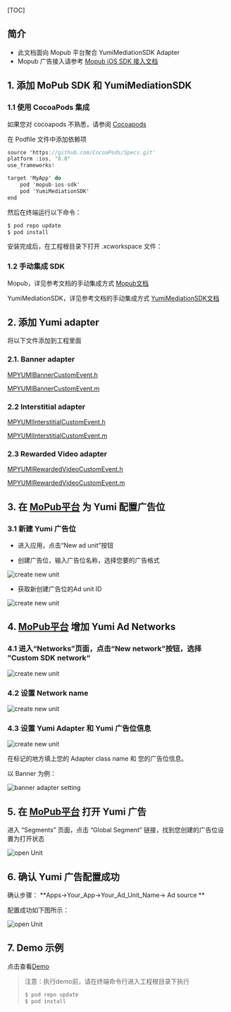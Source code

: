 [TOC]

## 简介

* 此文档面向 Mopub 平台聚合 YumiMediationSDK  Adapter
* Mopub 广告接入请参考 [Mopub iOS SDK 接入文档](https://developers.mopub.com/publishers/ios/getting-started/)

## 1. 添加 MoPub SDK 和 YumiMediationSDK

### 1.1 使用 CocoaPods 集成

如果您对 cocoapods 不熟悉，请参阅 [Cocoapods](https://guides.cocoapods.org/using/getting-started.html)

在 Podfile 文件中添加依赖项

```objective-c
source 'https://github.com/CocoaPods/Specs.git'
platform :ios, '8.0'
use_frameworks!

target 'MyApp' do
 	pod 'mopub-ios-sdk'
    pod 'YumiMediationSDK'
end 
```

然后在终端运行以下命令：

```ruby
$ pod repo update
$ pod install
```

安装完成后，在工程根目录下打开 .xcworkspace 文件：

### 1.2 手动集成 SDK

Mopub，详见参考文档的手动集成方式  [Mopub文档](https://developers.mopub.com/publishers/ios/getting-started/#step-1-download-the-mopub-ios-sdk) 

YumiMediationSDK，详见参考文档的手动集成方式 [YumiMediationSDK文档](https://github.com/yumimobi/YumiMediationSDKDemo-iOS/blob/master/normalDocuments/YumiMediationSDK%20for%20iOS(zh-cn).md#%E6%8E%A5%E5%85%A5%E6%96%B9%E5%BC%8F)

## 2. 添加 Yumi adapter

将以下文件添加到工程里面

### 2.1. Banner adapter

[MPYUMIBannerCustomEvent.h](https://github.com/zplayads/YumiMediationMopubAdDemo-iOS/blob/master/YumiMediationMopubAdDemo-iOS/Banner/MPYUMIBannerCustomEvent.h)

[MPYUMIBannerCustomEvent.m](https://github.com/zplayads/YumiMediationMopubAdDemo-iOS/blob/master/YumiMediationMopubAdDemo-iOS/Banner/MPYUMIBannerCustomEvent.m)

### 2.2 Interstitial adapter

[MPYUMIInterstitialCustomEvent.h](https://github.com/zplayads/YumiMediationMopubAdDemo-iOS/blob/master/YumiMediationMopubAdDemo-iOS/Interstitial/MPYUMIInterstitialCustomEvent.h)

[MPYUMIInterstitialCustomEvent.m](https://github.com/zplayads/YumiMediationMopubAdDemo-iOS/blob/master/YumiMediationMopubAdDemo-iOS/Interstitial/MPYUMIInterstitialCustomEvent.m)

### 2.3 Rewarded Video adapter

[MPYUMIRewardedVideoCustomEvent.h](https://github.com/zplayads/YumiMediationMopubAdDemo-iOS/blob/master/YumiMediationMopubAdDemo-iOS/Reward%20Video/MPYUMIRewardedVideoCustomEvent.h)

[MPYUMIRewardedVideoCustomEvent.m](https://github.com/zplayads/YumiMediationMopubAdDemo-iOS/blob/master/YumiMediationMopubAdDemo-iOS/Reward%20Video/MPYUMIRewardedVideoCustomEvent.m)

## 3. 在 [MoPub平台](https://app.mopub.com/apps) 为 Yumi 配置广告位

### 3.1 新建 Yumi 广告位

- 进入应用，点击“New ad unit”按钮


- 创建广告位，输入广告位名称，选择您要的广告格式

![create new unit](images/newAdUnit.png)

- 获取新创建广告位的Ad unit ID

![create new unit](images/newPlacementId.png)



## 4. [MoPub平台](https://app.mopub.com/networks) 增加 Yumi Ad Networks

### 4.1 进入“Networks”页面，点击“New network”按钮，选择 ”Custom SDK network“

![create new unit](images/customNetwork.png)

### 4.2 设置 Network name

![create new unit](images/networkName.png)

### 4.3 设置 Yumi Adapter 和 Yumi 广告位信息 

![create new unit](images/networkSetting.png)

在标记的地方填上您的 Adapter class name 和 您的广告位信息。

以 Banner 为例：

![banner adapter setting](images/bannerSetting.png)



## 5. 在 [MoPub平台](https://app.mopub.com/segments) 打开 Yumi 广告

进入 “Segments” 页面，点击 “Global Segment” 链接，找到您创建的广告位设置为打开状态

![open Unit](images/openUnit.png)



## 6. 确认 Yumi 广告配置成功

确认步骤： **Apps->Your_App->Your_Ad_Unit_Name-> Ad source **

配置成功如下图所示：

![open Unit](images/adSource.png)

## 7. Demo 示例

点击查看[Demo](https://github.com/zplayads/YumiMediationMopubAdDemo-iOS)

> 注意：执行demo前，请在终端命令行进入工程根目录下执行
>
> ```ruby
> $ pod repo update
> $ pod install
> ```

